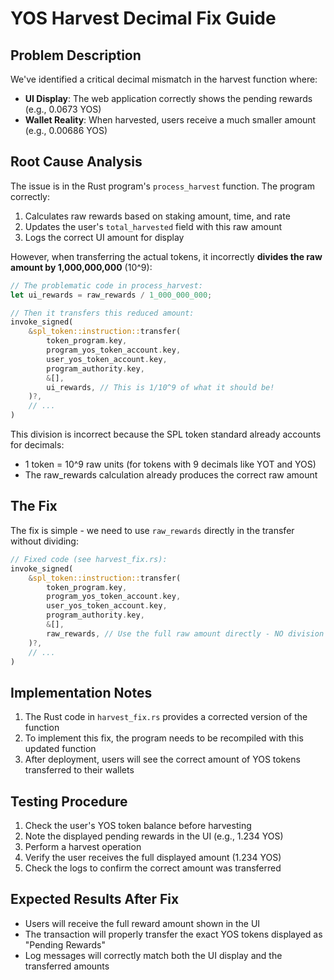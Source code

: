 # YOS Harvest Decimal Fix Guide

## Problem Description

We've identified a critical decimal mismatch in the harvest function where:

- **UI Display**: The web application correctly shows the pending rewards (e.g., 0.0673 YOS)
- **Wallet Reality**: When harvested, users receive a much smaller amount (e.g., 0.00686 YOS)

## Root Cause Analysis

The issue is in the Rust program's `process_harvest` function. The program correctly:
1. Calculates raw rewards based on staking amount, time, and rate
2. Updates the user's `total_harvested` field with this raw amount
3. Logs the correct UI amount for display 

However, when transferring the actual tokens, it incorrectly **divides the raw amount by 1,000,000,000** (10^9):

```rust
// The problematic code in process_harvest:
let ui_rewards = raw_rewards / 1_000_000_000;

// Then it transfers this reduced amount:
invoke_signed(
    &spl_token::instruction::transfer(
        token_program.key,
        program_yos_token_account.key,
        user_yos_token_account.key,
        program_authority.key,
        &[],
        ui_rewards, // This is 1/10^9 of what it should be!
    )?,
    // ...
)
```

This division is incorrect because the SPL token standard already accounts for decimals:
- 1 token = 10^9 raw units (for tokens with 9 decimals like YOT and YOS)
- The raw_rewards calculation already produces the correct raw amount

## The Fix

The fix is simple - we need to use `raw_rewards` directly in the transfer without dividing:

```rust
// Fixed code (see harvest_fix.rs):
invoke_signed(
    &spl_token::instruction::transfer(
        token_program.key,
        program_yos_token_account.key,
        user_yos_token_account.key,
        program_authority.key,
        &[],
        raw_rewards, // Use the full raw amount directly - NO division
    )?,
    // ...
)
```

## Implementation Notes

1. The Rust code in `harvest_fix.rs` provides a corrected version of the function
2. To implement this fix, the program needs to be recompiled with this updated function
3. After deployment, users will see the correct amount of YOS tokens transferred to their wallets

## Testing Procedure

1. Check the user's YOS token balance before harvesting
2. Note the displayed pending rewards in the UI (e.g., 1.234 YOS)
3. Perform a harvest operation
4. Verify the user receives the full displayed amount (1.234 YOS)
5. Check the logs to confirm the correct amount was transferred

## Expected Results After Fix

- Users will receive the full reward amount shown in the UI
- The transaction will properly transfer the exact YOS tokens displayed as "Pending Rewards"
- Log messages will correctly match both the UI display and the transferred amounts